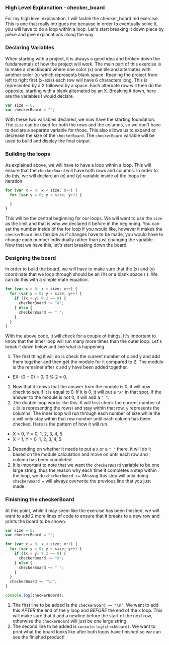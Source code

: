 ### High Level Explanation - checker_board

For my high level explanation, I will tackle the checker_board.md exercise. This is one that really intrigues me because in order to eventually solve it, you will have to do a loop within a loop. Let's start breaking it down piece by piece and give explanations along the way.

### Declaring Variables

When starting with a project, it is always a good idea and broken down the fundamentals of how the project will work. The main part of this exercise is to make a checkboard where one color (x) one tile and alternates with another color (y) which represents blank space. Reading the project from left to right first (x-axis) each row will have 6 characters long. This is represented by a X followed by a space. Each alternate row will then do the opposite, starting with a blank alternated by an X. Breaking it down, here are the variables I would declare.

```javascript
var size = 6;
var checkerBoard = "";
```
With these two variables declared, we now have the starting foundation. The `size` can be used for both the rows and the columns, so we don't have to declare a separate variable for those. This also allows us to expand or decrease the size of the `checkerBoard`. The `checkerBoard` variable will be used to build and display the final output.

### Building the loops

As explained above, we will have to have a loop within a loop. This will ensure that the `checkerBoard` will have both rows and columns. In order to do this, we will declare an (x) and (y) variable inside of the loops for iteration.

```javascript
for (var x = 0; x < size; x++) {
  for (var y = 0; y < size; y++) {

  }
}
```

This will be the central beginning for our loops. We will want to use the `size` as the limit and that is why we declared it before in the beginning. You can set the number inside of the for loop if you would like, however it makes the `checkerBoard` less flexible as if changes have to be made, you would have to change each number individually rather than just changing the variable. Now that we have this, let's start breaking down the board.

### Designing the board

In order to build the board, we will have to make sure that the (x) and (y) coordinate that we loop through should be an (X) or a blank space ( ). We can do this with a simple math equation.

```javascript
for (var x = 0; x < size; x++) {
  for (var y = 0; y < size; y++) {
    if ((x + y) % 2 == 0) {
      checkerBoard += "X";
    } else {
      checkerBoard += " ";
    }
  }
}
```

With the above code, it will check for a couple of things. It's important to know that the inner loop will run many more times than the outer loop. Let's break it down below and see what is happening.

1. The first thing it will do is check the current number of x and y and add them together and then get the module for it compared to 2. The module is the remainer after x and y have been added together.
- EX: (0 + 0) = 0. 0 % 2 = 0.
1. Now that it knows that the answer from the module is 0, it will now check to see if it is equal to 0. If it is 0, it will put a `"X"` in that spot. If the answer to the module is not 0, it will add a `" "`.
1. The double loop works like this. It will first check the current number of `x` (x is representing the rows) and stay within that row. `y` represents the columns. The inner loop will run through each number of size while the x will only stay within that row number until each column has been checked. Here is the pattern of how it will run.
- X = 0, Y = 0, 1, 2, 3, 4, 5
- X = 1, Y = 0, 1, 2, 3, 4, 5
1. Depending on whether it needs to put a `X` or a `" "` there, it will do it based on the module calculation and move on until each row and column has been completed.
1. It is important to note that we want the `checkerBoard` variable to be one large string, thus the reason why each time it completes a step within the loop, we do `checkerBoard +=`. Missing this step will only doing `checkerBoard =` will always overwrite the previous line that you just made.

### Finishing the checkerBoard

At this point, while it may seem like the exercise has been finished, we will want to add 2 more lines of code to ensure that it breaks to a new row and prints the board to be shown.

```javascript
var size = 6;
var checkerBoard = "";

for (var x = 0; x < size; x++) {
  for (var y = 0; y < size; y++) {
    if ((x + y) % 2 == 0) {
      checkerBoard += "X";
    } else {
      checkerBoard += " ";
    }
  }
  checkerBoard += "\n";
}

console.log(checkerBoard);
```

1. The first line to be added is the `checkerBoard += "\n"`. We want to add this _AFTER_ the end of the y loop and _BEFORE_ the end of the x loop. This will make sure that it add a newline before the start of the next row, otherwise the `checkerBoard` will just be one large string.
1. The second line to be added is `console.log(checkboard)`. We want to print what the board looks like after both loops have finished so we can see the finished product!
